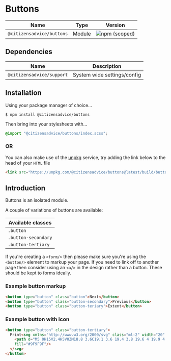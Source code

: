 # Buttons

| Name                      | Type   | Version                                                                   |
|---------------------------|--------|---------------------------------------------------------------------------|
| `@citizensadvice/buttons` | Module | ![npm (scoped)](https://img.shields.io/npm/v/@citizensadvice/buttons.svg) |

## Dependencies

| Name                      | Description                 |
|---------------------------|-----------------------------|
| `@citizensadvice/support` | System wide settings/config |

## Installation
Using your package manager of choice...

```shell
$ npm install @citizensadvice/buttons
```

Then bring into your stylesheets with...

```scss
@import "@citizensadvice/buttons/index.scss";
```

### OR

You can also make use of the [unpkg](https://unpkg.com) service, try adding the link below to the head of your `HTML` file

```html
<link src="https://unpkg.com/@citizensadvice/buttons@latest/build/buttons.css" />
```

## Introduction

Buttons is an isolated module.

A couple of variations of buttons are available:

| Available classes   |
|---------------------|
| `.button`           |
| `.button-secondary` |
| `.button-tertiary`  |

If you're creating a `<form/>` then please make sure you're using the `<button/>` element to markup your page.
If you need to link off to another page then consider using an `<a/>` in the design rather than a button. 
These should be kept to forms ideally.

### Example button markup

```html
<button type="button" class="button">Next</button>
<button type="button" class="button-secondary">Previous</button>
<button type="button" class="button-teriary">Extent</button>
```

### Example button with icon

```html
<button type="button" class="button-tertiary">
  Print<svg xmlns="http://www.w3.org/2000/svg" class="ml-2" width="20" height="17" viewBox="0 0 20 17" fill="none">
    <path d="M5 0H15V2.4H5V0ZM18.8 3.6C19.1 3.6 19.4 3.8 19.6 4 19.9 4.2 20 4.5 20 4.9V10.9C20 11.3 19.9 11.5 19.6 11.8 19.4 12 19.1 12.1 18.8 12.1H15V17H5V12.1H1.3C0.9 12.1 0.6 12 0.4 11.8 0.1 11.5 0 11.3 0 10.9V4.9C0 4.5 0.1 4.2 0.4 4 0.6 3.8 0.9 3.6 1.3 3.6H18.8ZM2.5 7.3C2.9 7.3 3.1 7.2 3.4 6.9 3.6 6.7 3.8 6.4 3.8 6.1 3.8 5.7 3.6 5.4 3.4 5.2 3.1 5 2.9 4.9 2.5 4.9 2.1 4.9 1.9 5 1.6 5.2 1.4 5.4 1.3 5.7 1.3 6.1 1.3 6.4 1.4 6.7 1.6 6.9 1.9 7.2 2.1 7.3 2.5 7.3ZM13.8 9.7H6.3V15.8H13.8V9.7Z"
    fill="#9F9F9F"/>
  </svg>
</button>
```